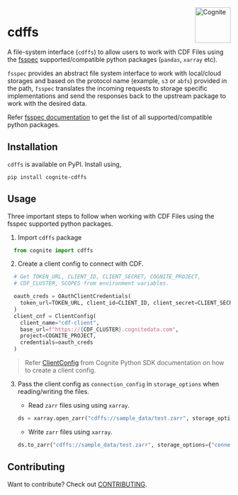 <a href="https://cognite.com/">
  <source media="(prefers-color-scheme: dark)" srcset="https://raw.githubusercontent.com/cognitedata/cognite-python-docs/master/img/cognite_logo_white.png">
  <source media="(prefers-color-scheme: light)" srcset="https://raw.githubusercontent.com/cognitedata/cognite-python-docs/master/img/cognite_logo_black.png" >
  <img alt="Cognite" src="https://raw.githubusercontent.com/cognitedata/cognite-python-docs/master/img/cognite_logo_black.png" alt="Cognite logo" title="Cognite" align="right" height="80">
</a>

# cdffs

A file-system interface (`cdffs`) to allow users to work with CDF Files using the [fsspec](https://filesystem-spec.readthedocs.io/en/latest/) supported/compatible python packages (`pandas`, `xarray` etc).

`fsspec` provides an abstract file system interface to work with local/cloud storages and based on the protocol name (example, `s3` or `abfs`) provided in the path, `fsspec` translates the incoming requests to storage specific implementations and send the responses back to the upstream package to work with the desired data.

Refer [fsspec documentation](https://filesystem-spec.readthedocs.io/en/latest/#who-uses-fsspec) to get the list of all supported/compatible python packages.

## Installation

`cdffs` is available on PyPI. Install using, 

```shell
pip install cognite-cdffs
```

## Usage

Three important steps to follow when working with CDF Files using the fsspec supported python packages. 

1) Import `cdffs` package
```python
  from cognite import cdffs
```

2) Create a client config to connect with CDF. 
```python
  # Get TOKEN_URL, CLIENT_ID, CLIENT_SECRET, COGNITE_PROJECT, 
  # CDF_CLUSTER, SCOPES from environment variables.

  oauth_creds = OAuthClientCredentials(
    token_url=TOKEN_URL, client_id=CLIENT_ID, client_secret=CLIENT_SECRET, scopes=SCOPES
  )
  client_cnf = ClientConfig(
    client_name="cdf-client",
    base_url=f"https://{CDF_CLUSTER}.cognitedata.com",
    project=COGNITE_PROJECT,
    credentials=oauth_creds
  )
```

  > Refer [ClientConfig](https://cognite-sdk-python.readthedocs-hosted.com/en/latest/cognite.html#cognite.client.config.ClientConfig) from Cognite Python SDK documentation on how to create a client config.

3) Pass the client config as `connection_config` in `storage_options` when reading/writing the files.

    * Read `zarr` files using using `xarray`.

    ```python
    ds = xarray.open_zarr("cdffs://sample_data/test.zarr", storage_options={"connection_config": client_cnf})
    ```
    * Write `zarr` files using `xarray`.
    
    ```python
    ds.to_zarr("cdffs://sample_data/test.zarr", storage_options={"connection_config": client_cnf, "file_metadata": metadata})
    ```

## Contributing
Want to contribute? Check out [CONTRIBUTING](CONTRIBUTING.md).
